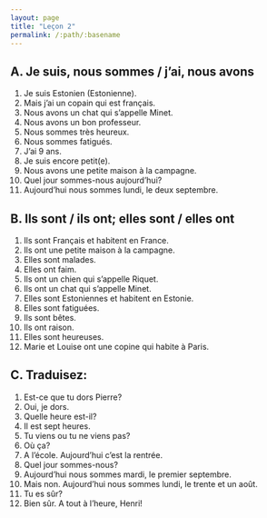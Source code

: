 ```yaml
---
layout: page
title: "Leçon 2"
permalink: /:path/:basename
---
```


## A. Je suis, nous sommes / j’ai, nous avons  
1. Je suis Estonien (Estonienne).  
2. Mais j’ai un copain qui est français.  
3. Nous avons un chat qui s’appelle Minet.  
4. Nous avons un bon professeur.  
5. Nous sommes très heureux.  
6. Nous sommes fatigués.  
7. J’ai 9 ans.  
8. Je suis encore petit(e).  
9. Nous avons une petite maison à la campagne.  
10. Quel jour sommes-nous aujourd’hui?  
11. Aujourd’hui nous sommes lundi, le deux septembre.  

## B. Ils sont / ils ont; elles sont / elles ont  
1. Ils sont Français et habitent en France.  
2. Ils ont une petite maison à la campagne.  
3. Elles sont malades.  
4. Elles ont faim.  
5. Ils ont un chien qui s’appelle Riquet.  
6. Ils ont un chat qui s’appelle Minet.  
7. Elles sont Estoniennes et habitent en Estonie.  
8. Elles sont fatiguées.  
9. Ils sont bêtes.  
10. Ils ont raison.  
11. Elles sont heureuses.  
12. Marie et Louise ont une copine qui habite à Paris.  

## C. Traduisez:  
1. Est-ce que tu dors Pierre?  
2. Oui, je dors.  
3. Quelle heure est-il?  
4. Il est sept heures.  
5. Tu viens ou tu ne viens pas?  
6. Où ça?  
7. A l’école. Aujourd’hui c’est la rentrée.  
8. Quel jour sommes-nous?  
9. Aujourd’hui nous sommes mardi, le premier septembre.  
10. Mais non. Aujourd’hui nous sommes lundi, le trente et un août.  
11. Tu es sûr?  
12. Bien sûr. A tout à l’heure, Henri!  
